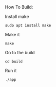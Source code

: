 How To Build:

Install make 
```
sudo apt install make
```

Make it
```
make
```

Go to the build
```
cd build
```

Run it
```
./app
```